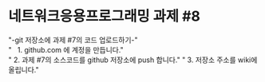 # 네트워크응용프로그래밍 과제 #8

"-git 저장소에 과제 #7의 코드 업로드하기-"  
"    1. github.com 에 계정을 만듭니다."  
"    2. 과제 #7의 소스코드를 github 저장소에 push 합니다."
"    3. 저장소 주소를 wiki에 올립니다."

